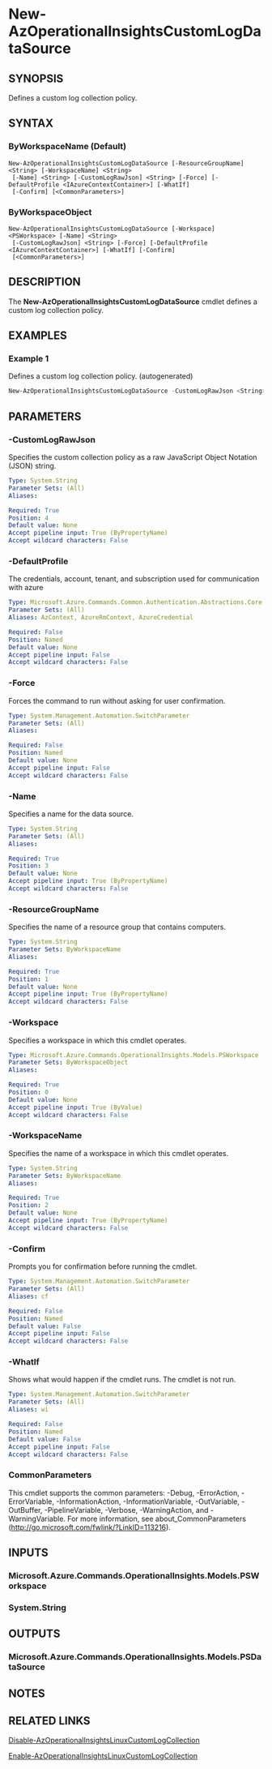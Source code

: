 ﻿---
external help file: Microsoft.Azure.PowerShell.Cmdlets.OperationalInsights.dll-Help.xml
Module Name: Az.OperationalInsights
ms.assetid: 6A08AF7C-1E18-40A1-B21E-12F94823D304
online version: https://docs.microsoft.com/powershell/module/az.operationalinsights/new-azoperationalinsightscustomlogdatasource
schema: 2.0.0
---

# New-AzOperationalInsightsCustomLogDataSource

## SYNOPSIS
Defines a custom log collection policy.

## SYNTAX

### ByWorkspaceName (Default)
```
New-AzOperationalInsightsCustomLogDataSource [-ResourceGroupName] <String> [-WorkspaceName] <String>
 [-Name] <String> [-CustomLogRawJson] <String> [-Force] [-DefaultProfile <IAzureContextContainer>] [-WhatIf]
 [-Confirm] [<CommonParameters>]
```

### ByWorkspaceObject
```
New-AzOperationalInsightsCustomLogDataSource [-Workspace] <PSWorkspace> [-Name] <String>
 [-CustomLogRawJson] <String> [-Force] [-DefaultProfile <IAzureContextContainer>] [-WhatIf] [-Confirm]
 [<CommonParameters>]
```

## DESCRIPTION
The **New-AzOperationalInsightsCustomLogDataSource** cmdlet defines a custom log collection policy.

## EXAMPLES

### Example 1

Defines a custom log collection policy. (autogenerated)

<!-- Aladdin Generated Example -->
```powershell
New-AzOperationalInsightsCustomLogDataSource -CustomLogRawJson <String> -Name 'MyStorageInsight' -ResourceGroupName myresourcegroup -WorkspaceName <String>
```

## PARAMETERS

### -CustomLogRawJson
Specifies the custom collection policy as a raw JavaScript Object Notation (JSON) string.

```yaml
Type: System.String
Parameter Sets: (All)
Aliases:

Required: True
Position: 4
Default value: None
Accept pipeline input: True (ByPropertyName)
Accept wildcard characters: False
```

### -DefaultProfile
The credentials, account, tenant, and subscription used for communication with azure

```yaml
Type: Microsoft.Azure.Commands.Common.Authentication.Abstractions.Core.IAzureContextContainer
Parameter Sets: (All)
Aliases: AzContext, AzureRmContext, AzureCredential

Required: False
Position: Named
Default value: None
Accept pipeline input: False
Accept wildcard characters: False
```

### -Force
Forces the command to run without asking for user confirmation.

```yaml
Type: System.Management.Automation.SwitchParameter
Parameter Sets: (All)
Aliases:

Required: False
Position: Named
Default value: None
Accept pipeline input: False
Accept wildcard characters: False
```

### -Name
Specifies a name for the data source.

```yaml
Type: System.String
Parameter Sets: (All)
Aliases:

Required: True
Position: 3
Default value: None
Accept pipeline input: True (ByPropertyName)
Accept wildcard characters: False
```

### -ResourceGroupName
Specifies the name of a resource group that contains computers.

```yaml
Type: System.String
Parameter Sets: ByWorkspaceName
Aliases:

Required: True
Position: 1
Default value: None
Accept pipeline input: True (ByPropertyName)
Accept wildcard characters: False
```

### -Workspace
Specifies a workspace in which this cmdlet operates.

```yaml
Type: Microsoft.Azure.Commands.OperationalInsights.Models.PSWorkspace
Parameter Sets: ByWorkspaceObject
Aliases:

Required: True
Position: 0
Default value: None
Accept pipeline input: True (ByValue)
Accept wildcard characters: False
```

### -WorkspaceName
Specifies the name of a workspace in which this cmdlet operates.

```yaml
Type: System.String
Parameter Sets: ByWorkspaceName
Aliases:

Required: True
Position: 2
Default value: None
Accept pipeline input: True (ByPropertyName)
Accept wildcard characters: False
```

### -Confirm
Prompts you for confirmation before running the cmdlet.

```yaml
Type: System.Management.Automation.SwitchParameter
Parameter Sets: (All)
Aliases: cf

Required: False
Position: Named
Default value: False
Accept pipeline input: False
Accept wildcard characters: False
```

### -WhatIf
Shows what would happen if the cmdlet runs.
The cmdlet is not run.

```yaml
Type: System.Management.Automation.SwitchParameter
Parameter Sets: (All)
Aliases: wi

Required: False
Position: Named
Default value: False
Accept pipeline input: False
Accept wildcard characters: False
```

### CommonParameters
This cmdlet supports the common parameters: -Debug, -ErrorAction, -ErrorVariable, -InformationAction, -InformationVariable, -OutVariable, -OutBuffer, -PipelineVariable, -Verbose, -WarningAction, and -WarningVariable. For more information, see about_CommonParameters (http://go.microsoft.com/fwlink/?LinkID=113216).

## INPUTS

### Microsoft.Azure.Commands.OperationalInsights.Models.PSWorkspace

### System.String

## OUTPUTS

### Microsoft.Azure.Commands.OperationalInsights.Models.PSDataSource

## NOTES

## RELATED LINKS

[Disable-AzOperationalInsightsLinuxCustomLogCollection](./Disable-AzOperationalInsightsLinuxCustomLogCollection.md)

[Enable-AzOperationalInsightsLinuxCustomLogCollection](./Enable-AzOperationalInsightsLinuxCustomLogCollection.md)


